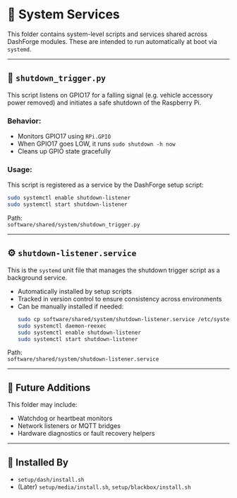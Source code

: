 # 🧩 System Services

This folder contains system-level scripts and services shared across DashForge modules. These are intended to run automatically at boot via `systemd`.

---

## 🔌 `shutdown_trigger.py`

This script listens on GPIO17 for a falling signal (e.g. vehicle accessory power removed) and initiates a safe shutdown of the Raspberry Pi.

### Behavior:
- Monitors GPIO17 using `RPi.GPIO`
- When GPIO17 goes LOW, it runs `sudo shutdown -h now`
- Cleans up GPIO state gracefully

### Usage:
This script is registered as a service by the DashForge setup script:
```bash
sudo systemctl enable shutdown-listener
sudo systemctl start shutdown-listener
```

Path:  
`software/shared/system/shutdown_trigger.py`

---

## ⚙️ `shutdown-listener.service`

This is the `systemd` unit file that manages the shutdown trigger script as a background service.

- Automatically installed by setup scripts
- Tracked in version control to ensure consistency across environments
- Can be manually installed if needed:
  ```bash
  sudo cp software/shared/system/shutdown-listener.service /etc/systemd/system/
  sudo systemctl daemon-reexec
  sudo systemctl enable shutdown-listener
  sudo systemctl start shutdown-listener
  ```

Path:  
`software/shared/system/shutdown-listener.service`

---

## 📁 Future Additions

This folder may include:
- Watchdog or heartbeat monitors
- Network listeners or MQTT bridges
- Hardware diagnostics or fault recovery helpers

---

## 👣 Installed By

- `setup/dash/install.sh`
- (Later) `setup/media/install.sh`, `setup/blackbox/install.sh`

